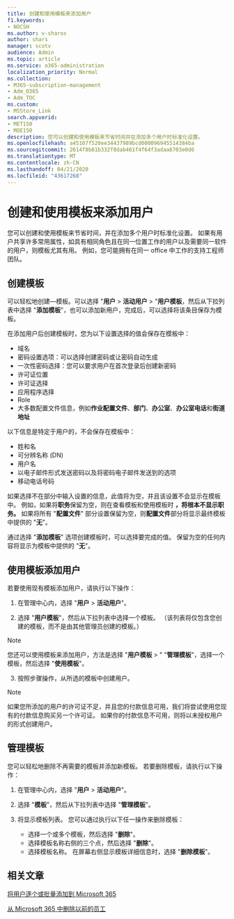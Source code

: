 ```yaml
---
title: 创建和使用模板来添加用户
f1.keywords:
- NOCSH
ms.author: v-sharos
author: shars
manager: scotv
audience: Admin
ms.topic: article
ms.service: o365-administration
localization_priority: Normal
ms.collection:
- M365-subscription-management
- Adm_O365
- Adm_TOC
ms.custom:
- MSStore_Link
search.appverid:
- MET150
- MOE150
description: 您可以创建和使用模板来节省时间并在添加多个用户时标准化设置。
ms.openlocfilehash: a45107f520ee34437989bcd000096945514384ba
ms.sourcegitcommit: 2614f8b81b332f8dab461f4f64f3adaa6703e0d6
ms.translationtype: MT
ms.contentlocale: zh-CN
ms.lasthandoff: 04/21/2020
ms.locfileid: "43617268"
---
```

# <a name="create-and-use-a-template-to-add-users"></a>创建和使用模板来添加用户

您可以创建和使用模板来节省时间，并在添加多个用户时标准化设置。 如果有用户共享许多常用属性，如具有相同角色且在同一位置工作的用户以及需要同一软件的用户，则模板尤其有用。 例如，您可能拥有在同一 office 中工作的支持工程师团队。  

## <a name="create-a-template"></a>创建模板

可以轻松地创建&mdash;模板。可以选择 "**用户** > **活动用户** > "**用户模板**，然后从下拉列表中选择 "**添加模板**"，也可以添加新用户，完成后，可以选择将该条目保存为模板。

在添加用户后创建模板时，您为以下设置选择的值会保存在模板中：

- 域名
- 密码设置选项：可以选择创建密码或让密码自动生成
- 一次性密码选择：您可以要求用户在首次登录后创建新密码
- 许可证位置
- 许可证选择
- 应用程序选择
- Role
- 大多数配置文件信息，例如**作业配置文件**、**部门**、**办公室**、**办公室电话**和**街道地址** 

以下信息是特定于用户的，不会保存在模板中：

- 姓和名
- 可分辨名称 (DN)
- 用户名
- 以电子邮件形式发送密码以及将密码电子邮件发送到的选项
- 移动电话号码

如果选择不在部分中输入设置的信息，此值将为空，并且该设置不会显示在模板中。 例如，如果将**职务**保留为空，则在查看模板和使用模板时 **，将根本不显示职务。** 如果将所有 "**配置文件**" 部分设置保留为空，则**配置文件**部分将显示最终模板中提供的 "**无**"。

通过选择 "**添加模板**" 选项创建模板时，可以选择要完成的值。 保留为空的任何内容将显示为模板中提供的 "**无**"。

## <a name="use-a-template-to-add-a-user"></a>使用模板添加用户

若要使用现有模板添加用户，请执行以下操作：

1. 在管理中心内，选择 "**用户** > **活动用户**"。

2. 选择 "**用户模板**"，然后从下拉列表中选择一个模板。 （该列表将仅包含您创建的模板，而不是由其他管理员创建的模板。）

 > [!NOTE]
 > 您还可以使用模板来添加用户，方法是选择 "**用户模板** > " "**管理模板**"，选择一个模板，然后选择 "**使用模板**"。

3. 按照步骤操作，从所选的模板中创建用户。

> [!NOTE]
> 如果您所添加的用户的许可证不足，并且您的付款信息可用，我们将尝试使用您现有的付款信息购买另一个许可证。 如果你的付款信息不可用，则将以未授权用户的形式创建用户。

## <a name="manage-templates"></a>管理模板

您可以轻松地删除不再需要的模板并添加新模板。 若要删除模板，请执行以下操作：

1. 在管理中心内，选择 "**用户** > **活动用户**"。

2. 选择 "**模板**"，然后从下拉列表中选择 "**管理模板**"。

3. 将显示模板列表。 您可以通过执行以下任一操作来删除模板：
    - 选择一个或多个模板，然后选择 "**删除**"。 
    - 选择模板名称右侧的三个点，然后选择 "**删除**"。
    - 选择模板名称。 在屏幕右侧显示模板详细信息时，选择 "**删除模板**"。

## <a name="related-articles"></a>相关文章

[将用户逐个或批量添加到 Microsoft 365](add-users.md)

[从 Microsoft 365 中删除以前的员工](remove-former-employee.md)
  
